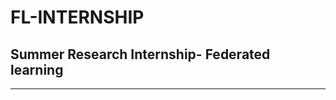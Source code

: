 # FL-INTERNSHIP
<h2> Summer Research Internship- Federated learning </h2>

-----------------------------------------------------------------------------------------------------------------------------------------------------------------------------------
